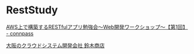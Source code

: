 # RestStudy

[AWS上で構築するRESTfulアプリ勉強会～Web開発ワークショップ～【第1回】 - connpass](http://aws-rest-todo.connpass.com/event/10444/)

[大阪のクラウドシステム開発会社 鈴木商店](http://www.suzukishouten.co.jp/)
